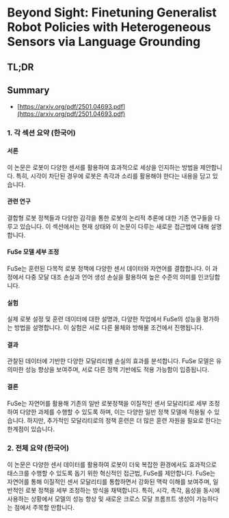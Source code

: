 # Beyond Sight: Finetuning Generalist Robot Policies with Heterogeneous Sensors via Language Grounding
## TL;DR
## Summary
- [https://arxiv.org/pdf/2501.04693.pdf](https://arxiv.org/pdf/2501.04693.pdf)

### 1. 각 섹션 요약 (한국어)

#### 서론
이 논문은 로봇이 다양한 센서를 활용하여 효과적으로 세상을 인지하는 방법을 제안합니다. 특히, 시각이 차단된 경우에 로봇은 촉각과 소리를 활용해야 한다는 내용을 담고 있습니다.

#### 관련 연구
결합형 로봇 정책들과 다양한 감각을 통한 로봇의 논리적 추론에 대한 기존 연구들을 다루고 있습니다. 이 섹션에서는 현재 상태와 이 논문이 다루는 새로운 접근법에 대해 설명합니다.

#### FuSe 모델 세부 조정
FuSe는 훈련된 다목적 로봇 정책에 다양한 센서 데이터와 자연어를 결합합니다. 이 과정에서 다중 모달 대조 손실과 언어 생성 손실을 활용하여 높은 수준의 의미를 인코딩합니다.

#### 실험
실제 로봇 설정 및 훈련 데이터에 대한 설명과, 다양한 작업에서 FuSe의 성능을 평가하는 방법을 설명합니다. 이 실험은 서로 다른 물체와 방해물 조건에서 진행됩니다.

#### 결과
관찰된 데이터에 기반한 다양한 모달리티별 손실의 효과를 분석합니다. FuSe 모델은 유의미한 성능 향상을 보여주며, 서로 다른 정책 기반에도 적용 가능함이 입증됩니다.

#### 결론
FuSe는 자연어를 활용해 기존의 일반 로봇정책을 이질적인 센서 모달리티로 세부 조정하여 다양한 과제를 수행할 수 있도록 하며, 이는 다양한 일반 정책 모델에 적용될 수 있습니다. 하지만, 추가적인 모달리티로의 정책 훈련은 더 많은 훈련 자원을 필요로 한다는 한계점이 있습니다.

### 2. 전체 요약 (한국어)

이 논문은 다양한 센서 데이터를 활용하여 로봇이 더욱 복잡한 환경에서도 효과적으로 태스크를 수행할 수 있도록 돕기 위한 혁신적인 접근법, FuSe를 제안합니다. FuSe는 자연어를 통해 이질적인 센서 모달리티를 통합하면서 강화된 맥락 이해를 보여주며, 일반적인 로봇 정책을 세부 조정하는 방식을 채택합니다. 특히, 시각, 촉각, 음성을 동시에 사용하는 상황에서 모델의 성능 향상 및 새로운 크로스 모달 프롬프트 생성이 가능하다는 점에서 주목할 만합니다.